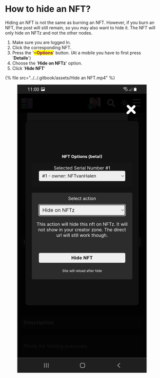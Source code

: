 # How to hide an NFT?

Hiding an NFT is not the same as burning an NFT.  However, if you burn an NFT, the post will still remain, so you may also want to hide it. The NFT will only hide on NFTz and not the other nodes.&#x20;

1. Make sure you are logged In.
2. Click the corresponding NFT.
3. Press the '<mark style="color:purple;">**\~Options**</mark>' button. (At a mobile you have to first press '**Details**')
4. Choose the '**Hide on NFTz**' option.&#x20;
5. Click '**Hide NFT**'&#x20;

{% file src="../../.gitbook/assets/Hide an NFT.mp4" %}

<figure><img src="../../.gitbook/assets/Hide on NFTz.jpg" alt=""><figcaption></figcaption></figure>
